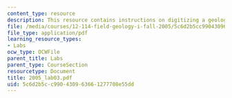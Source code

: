 ```yaml
---
content_type: resource
description: This resource contains instructions on digitizing a geologic map.
file: /media/courses/12-114-field-geology-i-fall-2005/5c6d2b5cc990430963661277708e55dd_2005_lab03.pdf
file_type: application/pdf
learning_resource_types:
- Labs
ocw_type: OCWFile
parent_title: Labs
parent_type: CourseSection
resourcetype: Document
title: 2005_lab03.pdf
uid: 5c6d2b5c-c990-4309-6366-1277708e55dd
---
```

